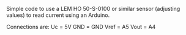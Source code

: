 Simple code to use a LEM HO 50-S-0100 or similar sensor (adjusting values) to read current using an Arduino.

Connections are:
Uc    = 5V
GND   = GND
Vref  = A5
Vout  = A4

